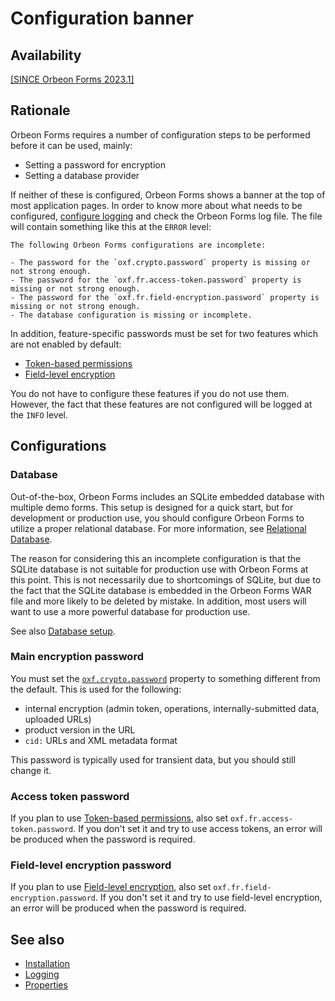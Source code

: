 # Configuration banner

## Availability

[\[SINCE Orbeon Forms 2023.1\]](/release-notes/orbeon-forms-2023.1.md)

## Rationale

Orbeon Forms requires a number of configuration steps to be performed before it can be used, mainly:

- Setting a password for encryption
- Setting a database provider

If neither of these is configured, Orbeon Forms shows a banner at the top of most application pages. In order to know more about what needs to be configured, [configure logging](/installation/logging.md) and check the Orbeon Forms log file. The file will contain something like this at the `ERROR` level:

```
The following Orbeon Forms configurations are incomplete:

- The password for the `oxf.crypto.password` property is missing or not strong enough.
- The password for the `oxf.fr.access-token.password` property is missing or not strong enough.
- The password for the `oxf.fr.field-encryption.password` property is missing or not strong enough.
- The database configuration is missing or incomplete.
```

In addition, feature-specific passwords must be set for two features which are not enabled by default:

- [Token-based permissions](/form-runner/access-control/tokens.md)
- [Field-level encryption](/form-builder/field-level-encryption.md)

You do not have to configure these features if you do not use them. However, the fact that these features are not configured will be logged at the `INFO` level.

## Configurations

### Database

Out-of-the-box, Orbeon Forms includes an SQLite embedded database with multiple demo forms. This setup is designed for a quick start, but for development or production use, you should configure Orbeon Forms to utilize a proper relational database. For more information, see [Relational Database](/form-runner/persistence/relational-db.md).

The reason for considering this an incomplete configuration is that the SQLite database is not suitable for production use with Orbeon Forms at this point. This is not necessarily due to shortcomings of SQLite, but due to the fact that the SQLite database is embedded in the Orbeon Forms WAR file and more likely to be deleted by mistake. In addition, most users will want to use a more powerful database for production use.

See also [Database setup](/installation/README.md#database-setup).

### Main encryption password

You must set the [`oxf.crypto.password`](/configuration/properties/general.md#oxfcryptopassword) property to something different from the default. This is used for the following:

- internal encryption (admin token, operations, internally-submitted data, uploaded URLs)
- product version in the URL
- `cid:` URLs and XML metadata format

This password is typically used for transient data, but you should still change it.

### Access token password

If you plan to use [Token-based permissions](/form-runner/access-control/tokens.md), also set `oxf.fr.access-token.password`. If you don't set it and try to use access tokens, an error will be produced when the password is required.

### Field-level encryption password

If you plan to use [Field-level encryption](/form-builder/field-level-encryption.md), also set `oxf.fr.field-encryption.password`. If you don't set it and try to use field-level encryption, an error will be produced when the password is required.

## See also

- [Installation](/installation/README.md)
- [Logging](/installation/logging.md)
- [Properties](/configuration/properties/README.md)
